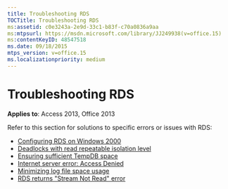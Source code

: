 ```yaml
---
title: Troubleshooting RDS
TOCTitle: Troubleshooting RDS
ms:assetid: c0e3243a-2e9d-33c1-b83f-c70a0836a9aa
ms:mtpsurl: https://msdn.microsoft.com/library/JJ249938(v=office.15)
ms:contentKeyID: 48547518
ms.date: 09/18/2015
mtps_version: v=office.15
ms.localizationpriority: medium
---
```


# Troubleshooting RDS

**Applies to**: Access 2013, Office 2013

Refer to this section for solutions to specific errors or issues with RDS:

- [Configuring RDS on Windows 2000](configuring-rds-on-windows-2000.md)
- [Deadlocks with read repeatable isolation level](deadlocks-with-read-repeatable-isolation-level.md)
- [Ensuring sufficient TempDB space](ensuring-sufficient-tempdb-space.md)
- [Internet server error: Access Denied](internet-server-error-access-denied.md)
- [Minimizing log file space usage](minimizing-log-file-space-usage.md)
- [RDS returns "Stream Not Read" error](rds-returns-stream-not-read-error.md)


